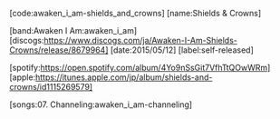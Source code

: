 [code:awaken_i_am-shields_and_crowns]
[name:Shields & Crowns]

[band:Awaken I Am:awaken_i_am]
[discogs:https://www.discogs.com/ja/Awaken-I-Am-Shields-Crowns/release/8679964]
[date:2015/05/12]
[label:self-released]

[spotify:https://open.spotify.com/album/4Yo9nSsGit7VfhTtQOwWRm]
[apple:https://itunes.apple.com/jp/album/shields-and-crowns/id1115269579]

[songs:07. Channeling:awaken_i_am-channeling]
